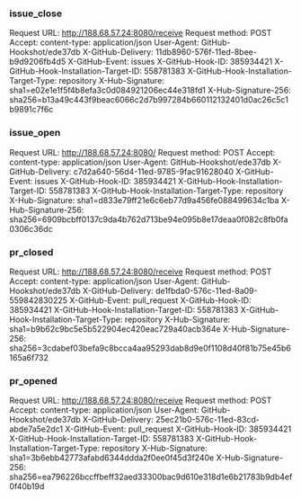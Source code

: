 ### issue_close
Request URL: http://188.68.57.24:8080/receive
Request method: POST
Accept: 
content-type: application/json
User-Agent: GitHub-Hookshot/ede37db
X-GitHub-Delivery: 11db8960-576f-11ed-8bee-b9d9206fb4d5
X-GitHub-Event: issues
X-GitHub-Hook-ID: 385934421
X-GitHub-Hook-Installation-Target-ID: 558781383
X-GitHub-Hook-Installation-Target-Type: repository
X-Hub-Signature: sha1=e02e1e1f5f4b8efa3c0d084921206ec44e318fd1
X-Hub-Signature-256: sha256=b13a49c443f9beac6066c2d7b997284b660112132401d0ac26c5c1b9891c7f6c

### issue_open
Request URL: http://188.68.57.24:8080/
Request method: POST
Accept:
content-type: application/json
User-Agent: GitHub-Hookshot/ede37db
X-GitHub-Delivery: c7d2a640-56d4-11ed-9785-9fac91628040
X-GitHub-Event: issues
X-GitHub-Hook-ID: 385934421
X-GitHub-Hook-Installation-Target-ID: 558781383
X-GitHub-Hook-Installation-Target-Type: repository
X-Hub-Signature: sha1=d833e79ff21e6c6eb77d9a456fe088499634c1ba
X-Hub-Signature-256: sha256=6909bcbff0137c9da4b762d713be94e095b8e17deaa0f082c8fb0fa0306c36dc

### pr_closed
Request URL: http://188.68.57.24:8080/receive
Request method: POST
Accept: 
content-type: application/json
User-Agent: GitHub-Hookshot/ede37db
X-GitHub-Delivery: de1fbda0-576c-11ed-8a09-559842830225
X-GitHub-Event: pull_request
X-GitHub-Hook-ID: 385934421
X-GitHub-Hook-Installation-Target-ID: 558781383
X-GitHub-Hook-Installation-Target-Type: repository
X-Hub-Signature: sha1=b9b62c9bc5e5b522904ec420eac729a40acb364e
X-Hub-Signature-256: sha256=3cdabef03befa9c8bcca4aa95293dab8d9e0f1108d40f81b75e45b6165a6f732

### pr_opened
Request URL: http://188.68.57.24:8080/receive
Request method: POST
Accept: 
content-type: application/json
User-Agent: GitHub-Hookshot/ede37db
X-GitHub-Delivery: 25ec21b0-576c-11ed-83cd-abde7a5e2dc1
X-GitHub-Event: pull_request
X-GitHub-Hook-ID: 385934421
X-GitHub-Hook-Installation-Target-ID: 558781383
X-GitHub-Hook-Installation-Target-Type: repository
X-Hub-Signature: sha1=3b6ebb42773afabd6344ddda2f0ee0f45d3f240e
X-Hub-Signature-256: sha256=ea796226bccffbeff32aed33300bac9d610e318d1e6b21783b9db4ef0f40b19d